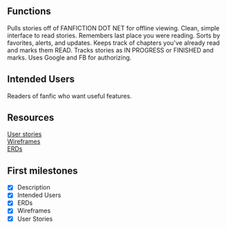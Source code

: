 ## Functions
Pulls stories off of FANFICTION DOT NET for offline viewing.  Clean, simple interface to read stories.  Remembers last place you were reading.  Sorts by favorites, alerts, and updates.  Keeps track of chapters you've already read and marks them READ.  Tracks stories as IN PROGRESS or FINISHED and marks.  Uses Google and FB for authorizing.

## Intended Users
Readers of fanfic who want useful features.

## Resources

[User stories](docs/user-stories.md)  
[Wireframes](docs/wireframe.png)  
[ERDs](erd.png)

## First milestones
* [x] Description
* [x] Intended Users
* [x] ERDs
* [x] Wireframes
* [x] User Stories
